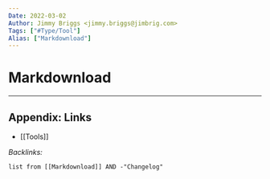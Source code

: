 ```yaml
---
Date: 2022-03-02
Author: Jimmy Briggs <jimmy.briggs@jimbrig.com>
Tags: ["#Type/Tool"]
Alias: ["Markdownload"]
---
```


# Markdownload

***

## Appendix: Links

- [[Tools]]

*Backlinks:*

```dataview
list from [[Markdownload]] AND -"Changelog"
```